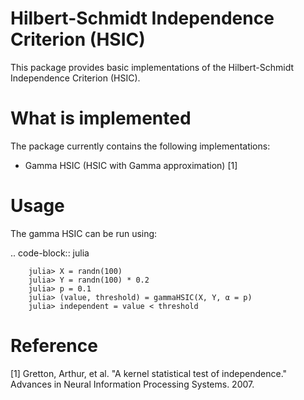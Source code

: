 # Hilbert-Schmidt Independence Criterion (HSIC)

This package provides basic implementations of the Hilbert-Schmidt Independence Criterion (HSIC).

# What is implemented
The package currently contains the following implementations:

- Gamma HSIC (HSIC with Gamma approximation) [1]

# Usage

The gamma HSIC can be run using:

.. code-block:: julia

		julia> X = randn(100)
		julia> Y = randn(100) * 0.2
		julia> p = 0.1
		julia> (value, threshold) = gammaHSIC(X, Y, α = p)
		julia> independent = value < threshold

# Reference
[1] Gretton, Arthur, et al. "A kernel statistical test of independence." Advances in Neural Information Processing Systems. 2007.

